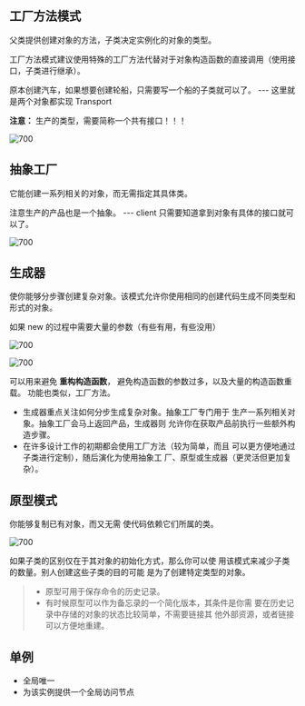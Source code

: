 
## 工厂方法模式

父类提供创建对象的方法，子类决定实例化的对象的类型。

工厂方法模式建议使用特殊的工厂方法代替对于对象构造函数的直接调用（使用接口，子类进行继承）。

原本创建汽车，如果想要创建轮船，只需要写一个船的子类就可以了。 --- 这里就是两个对象都实现 Transport

**注意：** 生产的类型，需要简称一个共有接口！！！

![700](https://s2.loli.net/2025/03/07/MCeT46hktS9NcqR.png)


## 抽象工厂

它能创建一系列相关的对象，而无需指定其具体类。

注意生产的产品也是一个抽象。  --- client 只需要知道拿到对象有具体的接口就可以了。

![700](https://s2.loli.net/2025/03/07/C14LbthrkV58jl7.png)

## 生成器

使你能够分步骤创建复杂对象。该模式允许你使用相同的创建代码生成不同类型和形式的对象。

如果 new 的过程中需要大量的参数（有些有用，有些没用）

![700](https://s2.loli.net/2025/03/07/IouAYkH7LXsJthp.png)


![700](https://s2.loli.net/2025/03/07/afiuUNVbJI1APHO.png)


可以用来避免 **重构构造函数**， 避免构造函数的参数过多，以及大量的构造函数重载。
功能也类似，工厂方法。

- 生成器重点关注如何分步生成复杂对象。抽象工厂专门用于 生产一系列相关对象。抽象工厂会马上返回产品，生成器则 允许你在获取产品前执行一些额外构造步骤。
- 在许多设计工作的初期都会使用工厂方法（较为简单，而且 可以更方便地通过子类进行定制），随后演化为使用抽象工 厂、原型或生成器（更灵活但更加复杂）。

## 原型模式

你能够复制已有对象，而又无需 使代码依赖它们所属的类。


![700](https://s2.loli.net/2025/03/07/glqwOZsuHLbfyi6.png)



如果子类的区别仅在于其对象的初始化方式，那么你可以使 用该模式来减少子类的数量。别人创建这些子类的目的可能 是为了创建特定类型的对象。

> - 原型可用于保存命令的历史记录。
> - 有时候原型可以作为备忘录的一个简化版本，其条件是你需 要在历史记录中存储的对象的状态比较简单，不需要链接其 他外部资源，或者链接可以方便地重建。

## 单例

- 全局唯一
- 为该实例提供一个全局访问节点